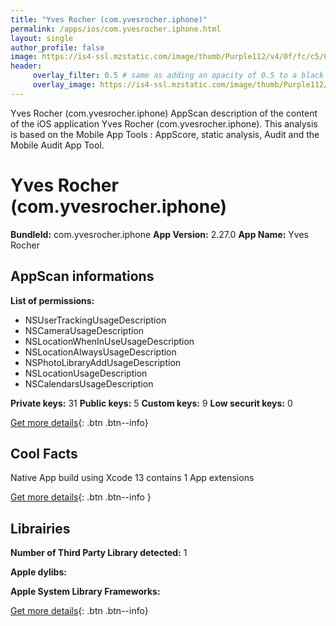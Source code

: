 ```yaml
---
title: "Yves Rocher (com.yvesrocher.iphone)"
permalink: /apps/ios/com.yvesrocher.iphone.html
layout: single
author_profile: false
image: https://is4-ssl.mzstatic.com/image/thumb/Purple112/v4/0f/fc/c5/0ffcc53f-19be-12c4-ab73-1e32f5aa28d5/AppIconLive-0-0-1x_U007emarketing-0-0-0-4-0-0-sRGB-0-0-0-GLES2_U002c0-512MB-85-220-0-0.png/512x512bb.jpg
header: 
     overlay_filter: 0.5 # same as adding an opacity of 0.5 to a black background
     overlay_image: https://is4-ssl.mzstatic.com/image/thumb/Purple112/v4/0f/fc/c5/0ffcc53f-19be-12c4-ab73-1e32f5aa28d5/AppIconLive-0-0-1x_U007emarketing-0-0-0-4-0-0-sRGB-0-0-0-GLES2_U002c0-512MB-85-220-0-0.png/512x512bb.jpg
---
```

Yves Rocher (com.yvesrocher.iphone) AppScan description of the content of the iOS application Yves Rocher (com.yvesrocher.iphone). This analysis is based on the Mobile App Tools : AppScore, static analysis, Audit and the Mobile Audit App Tool.

# Yves Rocher (com.yvesrocher.iphone)

**BundleId:** com.yvesrocher.iphone
**App Version:** 2.27.0
**App Name:** Yves Rocher


## AppScan informations 

**List of permissions:** 
- NSUserTrackingUsageDescription
- NSCameraUsageDescription
- NSLocationWhenInUseUsageDescription
- NSLocationAlwaysUsageDescription
- NSPhotoLibraryAddUsageDescription
- NSLocationUsageDescription
- NSCalendarsUsageDescription
  
  
**Private keys:** 31
**Public keys:** 5
**Custom keys:** 9
**Low securit keys:** 0
  
[Get more details](/pricing.html){: .btn .btn--info}

## Cool Facts

Native App
build using Xcode 13
contains 1 App extensions
  
[Get more details](/pricing.html){: .btn .btn--info }

## Librairies 
**Number of Third Party Library detected:** 1


**Apple dylibs:**


**Apple System Library Frameworks:**


  
[Get more details](/pricing.html){: .btn .btn--info}

